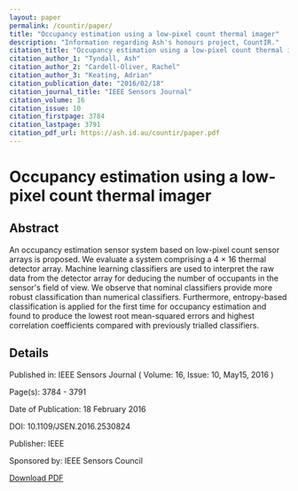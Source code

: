 ```yaml
---
layout: paper
permalink: /countir/paper/
title: "Occupancy estimation using a low-pixel count thermal imager"
description: "Information regarding Ash's honours project, CountIR."
citation_title: "Occupancy estimation using a low-pixel count thermal imager"
citation_author_1: "Tyndall, Ash"
citation_author_2: "Cardell-Oliver, Rachel"
citation_author_3: "Keating, Adrian"
citation_publication_date: "2016/02/18"
citation_journal_title: "IEEE Sensors Journal"
citation_volume: 16
citation_issue: 10
citation_firstpage: 3784
citation_lastpage: 3791
citation_pdf_url: https://ash.id.au/countir/paper.pdf
---
```


<style>
figure img {
  width: 50%;
    margin-left: auto;
    margin-right: auto;
    display: block;
}

figure {
  text-align: center;
}
</style>

# Occupancy estimation using a low-pixel count thermal imager

## Abstract
An occupancy estimation sensor system based on low-pixel count sensor arrays is proposed. We evaluate a system comprising a 4 × 16 thermal detector array. Machine learning classifiers are used to interpret the raw data from the detector array for deducing the number of occupants in the sensor's field of view. We observe that nominal classifiers provide more robust classification than numerical classifiers. Furthermore, entropy-based classification is applied for the first time for occupancy estimation and found to produce the lowest root mean-squared errors and highest correlation coefficients compared with previously trialled classifiers.

## Details
Published in: IEEE Sensors Journal ( Volume: 16, Issue: 10, May15, 2016 )

Page(s): 3784 - 3791

Date of Publication: 18 February 2016

DOI: 10.1109/JSEN.2016.2530824

Publisher: IEEE

Sponsored by: IEEE Sensors Council

[Download PDF](/countir/paper.pdf)